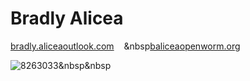 # Bradly Alicea

[bradly.alicea<at>outlook.com](bradly.alicea@outlook.com)&nbsp;&nbsp;&nbsp;&nbsp;&nbsp[balicea<at>openworm.org](balicea@openworm.org)     

![8263033](https://user-images.githubusercontent.com/2716218/29789763-be4cc1c6-8bfc-11e7-81d3-8b5a103d044.png)&nbsp&nbsp 
